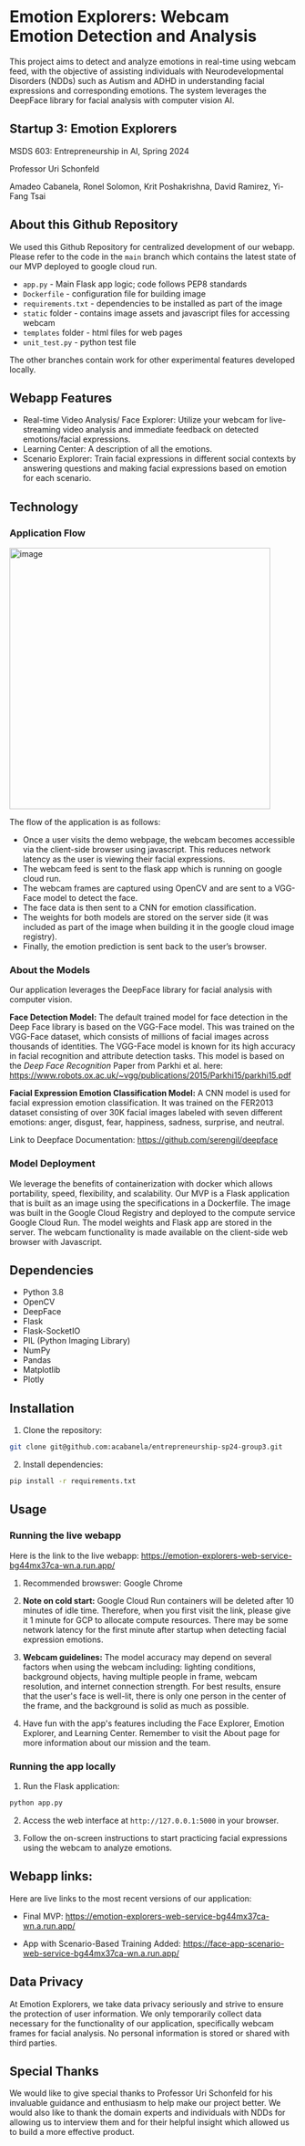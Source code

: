 # Emotion Explorers: Webcam Emotion Detection and Analysis

This project aims to detect and analyze emotions in real-time using webcam feed, with the objective of assisting individuals with Neurodevelopmental Disorders (NDDs) such as Autism and ADHD in understanding facial expressions and corresponding emotions. The system leverages the DeepFace library for facial analysis with computer vision AI.

## Startup 3: Emotion Explorers
MSDS 603: Entrepreneurship in AI, Spring 2024

Professor Uri Schonfeld

Amadeo Cabanela, Ronel Solomon, Krit Poshakrishna, David Ramirez, Yi-Fang Tsai

## About this Github Repository
We used this Github Repository for centralized development of our webapp. Please refer to the code in the `main` branch which contains the latest state of our MVP deployed to google cloud run.
* `app.py` - Main Flask app logic; code follows PEP8 standards
* `Dockerfile` - configuration file for building image
* `requirements.txt` - dependencies to be installed as part of the image
* `static` folder - contains image assets and javascript files for accessing webcam
* `templates` folder - html files for web pages
* `unit_test.py` - python test file

The other branches contain work for other experimental features developed locally.

## Webapp Features

- Real-time Video Analysis/ Face Explorer: Utilize your webcam for live-streaming video analysis and immediate feedback on detected emotions/facial expressions.
- Learning Center: A description of all the emotions.
- Scenario Explorer: Train facial expressions in different social contexts by answering questions and making facial expressions based on emotion for each scenario.

## Technology

### Application Flow
<img width="458" alt="image" src="https://github.com/acabanela/entrepreneurship-sp24-group3/assets/138199384/d30a0203-21d3-4c96-ba28-f90ca146bbe4">

The flow of the application is as follows:
* Once a user visits the demo webpage, the webcam becomes accessible via the client-side browser using javascript. This reduces network latency as the user is viewing their facial expressions.
* The webcam feed is sent to the flask app which is running on google cloud run.
* The webcam frames are captured using OpenCV and are sent to a VGG-Face model to detect the face.
* The face data is then sent to a CNN for emotion classification.
* The weights for both models are stored on the server side (it was included as part of the image when building it in the google cloud image registry).
* Finally, the emotion prediction is sent back to the user’s browser.

### About the Models
Our application leverages the DeepFace library for facial analysis with computer vision.

**Face Detection Model:** The default trained model for face detection in the Deep Face library is based on the VGG-Face model. This was trained on the VGG-Face dataset, which consists of millions of facial images across thousands of identities. The VGG-Face model is known for its high accuracy in facial recognition and attribute detection tasks. This model is based on the *Deep Face Recognition* Paper from Parkhi et al. here: https://www.robots.ox.ac.uk/~vgg/publications/2015/Parkhi15/parkhi15.pdf

**Facial Expression Emotion Classification Model:** A CNN model is used for facial expression emotion classification. It was trained on the FER2013 dataset consisting of over 30K facial images labeled with seven different emotions: anger, disgust, fear, happiness, sadness, surprise, and neutral.

Link to Deepface Documentation: https://github.com/serengil/deepface

### Model Deployment
We leverage the benefits of containerization with docker which allows portability, speed, flexibility, and scalability. Our MVP is a Flask application that is built as an image using the specifications in a Dockerfile. The image was built in the Google Cloud Registry and deployed to the compute service Google Cloud Run. The model weights and Flask app are stored in the server. The webcam functionality is made available on the client-side web browser with Javascript.

## Dependencies

- Python 3.8
- OpenCV
- DeepFace
- Flask
- Flask-SocketIO
- PIL (Python Imaging Library)
- NumPy
- Pandas
- Matplotlib
- Plotly

## Installation

1. Clone the repository:

```bash
git clone git@github.com:acabanela/entrepreneurship-sp24-group3.git
```

2. Install dependencies:

```bash
pip install -r requirements.txt
```

## Usage

### Running the live webapp
Here is the link to the live webapp:
https://emotion-explorers-web-service-bg44mx37ca-wn.a.run.app/

1. Recommended browswer: Google Chrome

1. **Note on cold start:** Google Cloud Run containers will be deleted after 10 minutes of idle time. Therefore, when you first visit the link, please give it 1 minute for GCP to allocate compute resources. There may be some network latency for the first minute after startup when detecting facial expression emotions.

1. **Webcam guidelines:** The model accuracy may depend on several factors when using the webcam including: lighting conditions, background objects, having multiple people in frame, webcam resolution, and internet connection strength. For best results, ensure that the user's face is well-lit, there is only one person in the center of the frame, and the background is solid as much as possible.

1. Have fun with the app's features including the Face Explorer, Emotion Explorer, and Learning Center. Remember to visit the About page for more information about our mission and the team.

### Running the app locally
1. Run the Flask application:

```bash
python app.py
```

2. Access the web interface at `http://127.0.0.1:5000` in your browser.

3. Follow the on-screen instructions to start practicing facial expressions using the webcam to analyze emotions.

## Webapp links: 
Here are live links to the most recent versions of our application:

* Final MVP: https://emotion-explorers-web-service-bg44mx37ca-wn.a.run.app/

* App with Scenario-Based Training Added: https://face-app-scenario-web-service-bg44mx37ca-wn.a.run.app/

## Data Privacy

At Emotion Explorers, we take data privacy seriously and strive to ensure the protection of user information. We only temporarily collect data necessary for the functionality of our application, specifically webcam frames for facial analysis. No personal information is stored or shared with third parties.

## Special Thanks
We would like to give special thanks to Professor Uri Schonfeld for his invaluable guidance and enthusiasm to help make our project better. We would also like to thank the domain experts and individuals with NDDs for allowing us to interview them and for their helpful insight which allowed us to build a more effective product.